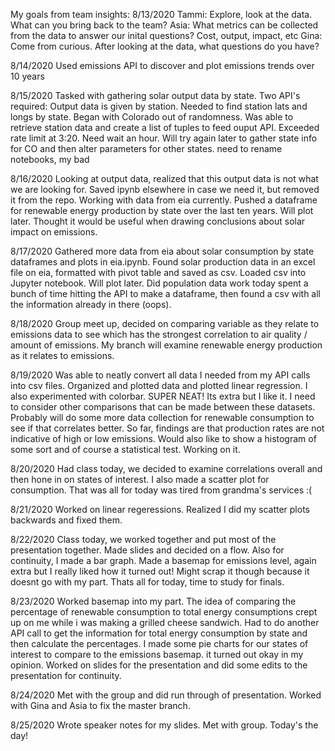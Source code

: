 My goals from team insights: 8/13/2020
Tammi: Explore, look at the data. What can you bring back to the team?
Asia: What metrics can be collected from the data to answer our inital questions? Cost, output, impact, etc
Gina: Come from curious. After looking at the data, what questions do you have?

8/14/2020
Used emissions API to discover and plot emissions trends over 10 years

8/15/2020
Tasked with gathering solar output data by state. Two API's required: Output data is given by station. 
Needed to find station lats and longs by state. Began with Colorado out of randomness. Was able to retrieve
station data and create a list of tuples to feed ouput API. Exceeded rate limit at 3:20. Need wait an hour.
Will try again later to gather state info for CO and then alter parameters for other states. need to rename
notebooks, my bad

8/16/2020
Looking at output data, realized that this output data is not what we are looking for.
Saved ipynb elsewhere in case we need it, but removed it from the repo. Working with data from eia
currently. Pushed a dataframe for renewable energy production by state over the last ten years. Will plot
later. Thought it would be useful when drawing conclusions about solar impact on emissions. 

8/17/2020
Gathered more data from eia about solar consumption by state dataframes and plots in eia.ipynb. Found solar production data in an excel file
on eia, formatted with pivot table and saved as csv. Loaded csv into Jupyter notebook. Will plot later. Did population data work today
spent a bunch of time hitting the API to make a dataframe, then found a csv with all the information already in there (oops).

8/18/2020 Group meet up, decided on comparing variable as they relate to emissions data to see which has the strongest correlation to 
air quality / amount of emissions. My branch will examine renewable energy production as it relates to emissions.

8/19/2020 Was able to neatly convert all data I needed from my API calls into csv files. Organized and plotted data and plotted linear regression.
I also experimented with colorbar. SUPER NEAT! Its extra but I like it. I need to consider other comparisons that can be made between these datasets.
Probably will do some more data collection for renewable consumption to see if that correlates better. So far, findings are that production
rates are not indicative of high or low emissions. Would also like to show a histogram of some sort and of course a statistical test. Working on it.

8/20/2020 Had class today, we decided to examine correlations overall and then hone in on states of interest. I also made a scatter plot for consumption.
That was all for today was tired from grandma's services :(

8/21/2020 Worked on linear regeressions. Realized I did my scatter plots backwards and fixed them.

8/22/2020 Class today, we worked together and put most of the presentation together. Made slides and decided on a flow. Also for continuity, I made a bar graph.
Made a basemap for emissions level, again extra but I really liked how it turned out! Might scrap it though because it doesnt go with my part. Thats all for today,
time to study for finals.

8/23/2020 Worked basemap into my part. The idea of comparing the percentage of renewable consumption to total energy consumptions crept up on me 
while i was making a grilled cheese sandwich. Had to do another API call to get the information for total energy consumption by  state and then calculate
the percentages. I made some pie charts for our states of interest to compare to the emissions basemap. it turned out okay in my opinion. Worked on 
slides for the presentation and did some edits to the presentation for continuity. 

8/24/2020 Met with the group and did run through of presentation. Worked with Gina and Asia to fix the master branch. 

8/25/2020 Wrote speaker notes for my slides. Met with group. Today's the day!
